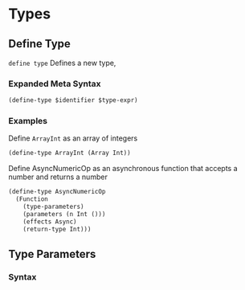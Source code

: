 # Types

## Define Type

`define type` Defines a new type,

### Expanded Meta Syntax

```lisp
(define-type $identifier $type-expr)
```

### Examples

Define `ArrayInt` as an array of integers

```lisp
(define-type ArrayInt (Array Int))
```

Define AsyncNumericOp as an asynchronous function that accepts a number and returns a number

```lisp
(define-type AsyncNumericOp
  (Function
    (type-parameters)
    (parameters (n Int ()))
    (effects Async)
    (return-type Int)))
```

## Type Parameters

### Syntax

```ebnf

```
